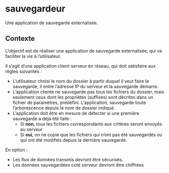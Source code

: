 # sauvegardeur

Une application de sauvegarde externalisée.

## Contexte

L’objectif est de réaliser une application de sauvegarde externalisée, qui va faciliter la vie à l’utilisateur.

Il s’agit d’une application client-serveur en réseau, qui doit satisfaire aux règles suivantes :

- L’utilisateur choisi le nom du dossier à partir duquel il veut faire la sauvegarde, il entre l’adresse IP du serveur et la sauvegarde démarre.
- L’application cliente ne sauvegarde pas tous les fichiers du dossier, mais seulement ceux dont les propriétés (suffixes) sont décrites dans un fichier de paramètres, prédéfini. L’application, sauvegarde toute l’arborescence depuis le nom de dossier indiqué.
- L’application doit être en mesure de détecter si une première sauvegarde a déjà été faite : 
	- Si **non**, tous les fichiers correspondants aux critères seront envoyés au serveur
	- Si **oui**, on ne copie que les fichiers qui n’ont pas été sauvegardés ou qui ont été modifiés depuis la dernière sauvegarde.

En option : 

- Les flux de données transmis devront être sécurisés.
- Les données sauvegardées coté serveur devront être chiffrées